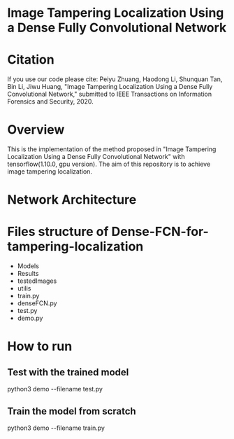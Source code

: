 # Image Tampering Localization Using a Dense Fully Convolutional Network
# Citation
If you use our code please cite: Peiyu Zhuang, Haodong Li, Shunquan Tan, Bin Li, Jiwu Huang, "Image Tampering Localization Using a Dense Fully Convolutional Network," submitted to IEEE Transactions on Information Forensics and Security, 2020.

# Overview
This is the implementation of the method proposed in "Image Tampering Localization Using a Dense Fully Convolutional Network" with tensorflow(1.10.0, gpu version). The aim of this repository is to achieve image tampering localization.
# Network Architecture

# Files structure of Dense-FCN-for-tampering-localization
- Models
- Results
- testedImages
- utilis
- train.py
- denseFCN.py
- test.py
- demo.py
# How to run
## Test with the trained model

python3 demo --filename test.py

## Train the model from scratch
python3 demo --filename train.py


